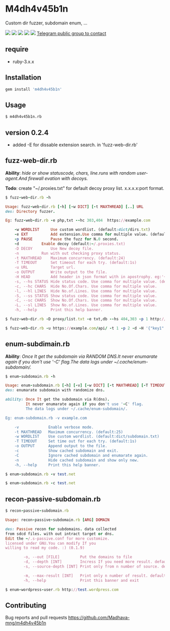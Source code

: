 # M4dh4v45b1n

Custom dir fuzzer, subdomain enum, ...

![](https://img.shields.io/gem/v/m4dh4v45b1n)
![](https://img.shields.io/gem/dt/m4dh4v45b1n)
![](https://img.shields.io/gem/rt/m4dh4v45b1n)
![](https://img.shields.io/gem/dtv/m4dh4v45b1n)
![](https://img.shields.io/github/license/Madhava-mng/m4dh4v45b1n)
[Telegram public group to contact](https://t.me/m4dh4v45b1n)

## require

- ruby-3.x.x

## Installation

```bash
gem install 'm4dh4v45b1n'
```

## Usage

```bash
$ m4dh4v45b1n.rb
```

## version 0.2.4

* added -E for dissable extension search. in 'fuzz-web-dir.rb'


## fuzz-web-dir.rb

**Ability**: _hide or show statuscode, chars, line.runs with random user-agent.And firewall evation with decoys._

**Todo**: create "~/.proxies.txt" for default decoy proxy list. x.x.x.x:port format.

```ruby
$ fuzz-web-dir.rb -h

Usage: fuzz-web-dir.rb [-h] [-w DICT] [-t MAXTHREAD] [..] URL
des: Directory fuzzer.

Eg: fuzz-web-dir.rb -e php,txt --hc 303,404  https://example.com

    -w WORDLIST     Use custom wordlist. (default:dict/dirs.txt)
    -e EXT          Add extension.Use comma for multiple value. (default:txt,php,html)
    -p PAUSE        Pause the fuzz for N.0 second.
    -d 		    Enable decoy (default:~/.proxies.txt)
    -D DECOY	    Use New decoy file.
    -n 		    Run with out checking proxy status.
    -t MAXTHREAD    Maximum concurrency. (default:24)
    -T TIMEOUT      Set timeout for each try. (default:1s)
    -u URL          Target url.
    -o OUTPUT       Write output to the file.
    -H HEAD         Add header in json format with in apostrophy. eg:'{"key":29}' .
    -s, --hs STATUS Hide status code. Use comma for multiple value. (default:404)
    -c, --hc CHARS  Hide No.Of.Chars. Use comma for multiple value.
    -l, --hl LINES  Hide No.of.Lines. Use comma for multiple value.
    -S, --ss STATUS Show status code. Use comma for multiple value.
    -C, --sc CHARS  Show No.Of.Chars. Use comma for multiple value.
    -L, --sl LINES  Show No.of.Lines. Use comma for multiple value.
    -h, --help      Print this help banner.

```

```ruby
$ fuzz-web-dir.rb -D proxy/list.txt -e txt,db --hs 404,303 -p 1 http://example.com/
```

```ruby
$ fuzz-web-dir.rb -u https://example.com/api/ -t 1 -p 2 -d -H '{"key1":"open"}' -o result.txt --hc 0
```

## enum-subdimain.rb

**Ability**: _Once It get the subdomain via *RANDOM DNS*.It never enumarate again if you don't use '-C' flag.The data logs under ~/.cache/enum-subdomain/._

```ruby
$ enum-subdomain.rb -h

Usage: enum-subdomain.rb [-h] [-v] [-w DICT] [-t MAXTHREAD] [-T TIMEOUT] [-o OUT] DOMAIN
des: enumarate subdomain with randomize dns.

ability: Once It get the subdomain via R(dns).
         It never enumarate again if you don't use '-C' flag.
         The data logs under ~/.cache/enum-subdomain/.

Eg: enum-subdomain.rb -v example.com

    -v             Enable verbose mode.
    -t MAXTHREAD   Maximum concurrency. (default:25)
    -w WORDLIST    Use custom wordlist. (default:dict/subdomain.txt)
    -T TIMEOUT     Set time out for each try. (default:1s)
    -o OUTPUT      Append output to the file.
    -c             Show cached subdomain and exit.
    -C             Ignore cached subdomain and enumarate again.
    -n             Hide cached subdomain and show only new.
    -h, --help     Print this help banner.

```

```ruby
$ enum-subdomain.rb -v test.net
```

```ruby
$ enum-subdomain.rb -c test.net
```

## recon-passive-subdomain.rb

```ruby
$ recon-passive-subdomain.rb

Usage: recon-passive-subdomain.rb [ARG] DOMAIN

des: Passive recon for subdomains. data collected
from sdcd files. with out intract target or dns.
Edit the ~/.s-passive.conf for more customize.
licensed under GNU.You can modify If you
willing to read my code. :) (0.1.9)

		-o, --out [FILE]         Put the domains to file
		-d, --depth [INT]        Incress If you need more result. default is 1.
		-s, --source-depth [INT] Print only from n number of source. default is 1.

		-m, --max-result [INT]   Print only n number of result. default is 500.
		-h, --help               Print this banner and exit
```

```ruby
$ enum-wordpress-user.rb http://test.wordpress.com
```

## Contributing

Bug reports and pull requests https://github.com/Madhava-mng/m4dh4v45b1n
